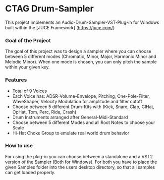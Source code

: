 # CTAG Drum-Sampler

This project implements an Audio-Drum-Sampler-VST-Plug-in for Windows built within the [JUCE Framework] (https://juce.com/)

### Goal of the Project
The goal of this project was to design a sampler where you can choose between 5 different modes (Chromatic, Minor, Major, Harmonic Minor and Melodic Minor).
When one mode is chosen, you can only pitch the sample within your given key.

### Features
* Total of 9 Voices
* Each Voice has: ADSR-Volume-Envelope, Pitching, One-Pole-Filter, WaveShaper, Velocity Modulation for amplitude and filter cutoff
* Choose between 5 different Drum-Kits with (Kick, Snare, Clap, ClHat, OpHat, Tom, Perc, Ride, Crash)
* Drum Instruments arranged after General-Midi-Standard 
* Choose between 5 different Modes and all Root Notes to choose your Scale
* Hi-Hat Choke Group to emulate real world drum behavior


### How to use
For using the plug-in you can choose between a standalone and a VST2 version of the Sampler (Both for Windows).
For both you have to place the given Samples folder into the users desktop directory, so that all samples can get loaded properly.
